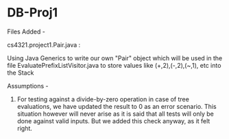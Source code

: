 # DB-Proj1

Files Added -

cs4321.project1.Pair.java :

Using Java Generics to write our own "Pair" object
which will be used in the file EvaluatePrefixListVisitor.java
to store values like (+,2),(-,2),(~,1), etc into the Stack

Assumptions -

1. For testing against a divide-by-zero operation in case of tree evaluations, we have updated the result to 0 as an error scenario. 
This situation however will never arise as it is said that all tests will only be done against valid inputs. 
But we added this check anyway, as it felt right.
